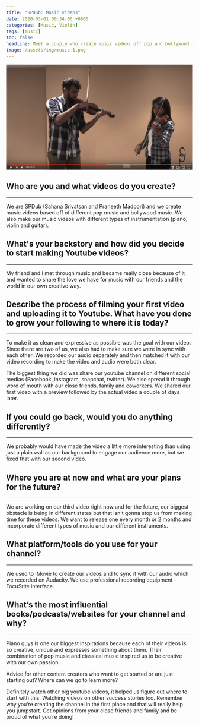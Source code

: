 ```yaml
---
title: "SPDub: Music videos"
date: 2020-03-01 00:34:00 +0800
categories: [Music, Violin]
tags: [music]
toc: false
headline: Meet a couple who create music videos off pop and bollywood music, and love playing music for others to listen to.
image: /assets/img/music-1.png
---
```


[![Music](/assets/img/music-1.png)](https://www.youtube.com/watch?v=Yc1XK5oo-dc)

## Who are you and what videos do you create?
_____________________________________________

We are SPDub (Sahana Srivatsan and Praneeth Madoori) and we create music videos based off of different pop music and bollywood music. We also make our music videos with different types of instrumentation (piano, violin and guitar).


## What's your backstory and how did you decide to start making Youtube videos?
_______________________________________________________________________________

My friend and I met through music and became really close because of it and wanted to share the love we have for music with our friends and the world in our own creative way.

## Describe the process of filming your first video and uploading it to Youtube. What have you done to grow your following to where it is today?
_______________________________________________________________________________

To make it as clean and expressive as possible was the goal with our video. Since there are two of us, we also had to make sure we were in sync with each other. We recorded our audio separately and then matched it with our video recording to make the video and audio were both clear.

The biggest thing we did was share our youtube channel on different social medias (Facebook, instagram, snapchat, twitter). We also spread it through word of mouth with our close friends, family and coworkers. We shared our first video with a preview followed by the actual video a couple of days later.


## If you could go back, would you do anything differently?
_______________________________________________________________________________

We probably would have made the video a little more interesting than using just a plain wall as our background to engage our audience more, but we fixed that with our second video.


## Where you are at now and what are your plans for the future?
_______________________________________________________________________________

We are working on our third video right now and for the future, our biggest obstacle is being in different states but that isn’t gonna stop us from making time for these videos. We want to release one every month or 2 months and incorporate different types of music and our different instruments.

## What platform/tools do you use for your channel?
_______________________________________________________________________________

We used to IMovie to create our videos and to sync it with our audio which we recorded on Audacity. We use professional recording equipment - FocuSrite interface.

## What’s the most influential books/podcasts/websites for your channel and why?
_______________________________________________________________________________

Piano guys is one our biggest inspirations because each of their videos is so creative, unique and expresses something about them. Their combination of pop music and classical music inspired us to be creative with our own passion.

Advice for other content creators who want to get started or are just starting out? Where can we go to learn more?

Definitely watch other big youtube videos, it helped us figure out where to start with this. Watching videos on other success stories too.
Remember why you’re creating the channel in the first place and that will really help you jumpstart. Get opinions from your close friends and family and be proud of what you’re doing!
